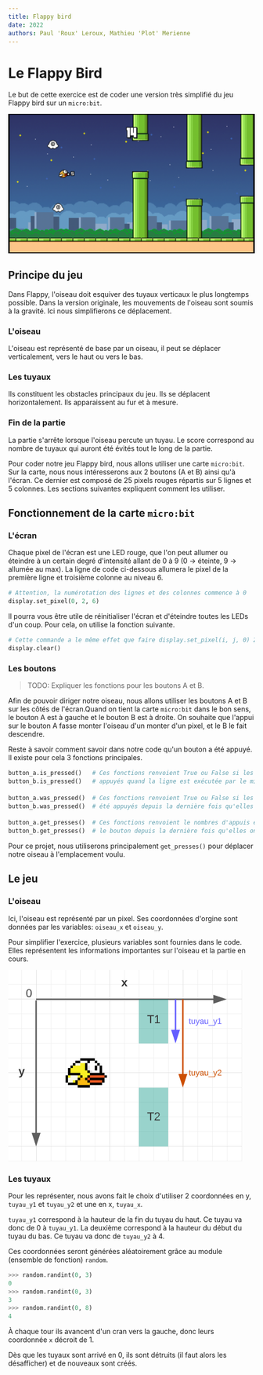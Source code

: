 ```yaml
---
title: Flappy bird
date: 2022
authors: Paul 'Roux' Leroux, Mathieu 'Plot' Merienne
---
```


# Le Flappy Bird

Le but de cette exercice est de coder une version très simplifié du jeu Flappy bird sur un `micro:bit`.

![Flappy Bird](images/flappy.png)

## Principe du jeu

Dans Flappy, l'oiseau doit esquiver des tuyaux verticaux le plus longtemps possible. Dans la version originale, les mouvements de l'oiseau sont soumis à la gravité. Ici nous simplifierons ce déplacement.

### L'oiseau

L'oiseau est représenté de base par un oiseau, il peut se déplacer verticalement, vers le haut ou vers le bas.

### Les tuyaux

Ils constituent les obstacles principaux du jeu. Ils se déplacent horizontalement. Ils apparaissent au fur et à mesure.

### Fin de la partie

La partie s'arrête lorsque l'oiseau percute un tuyau. Le score correspond au nombre de tuyaux qui auront été évités tout le long de la partie. 

Pour coder notre jeu Flappy bird, nous allons utiliser une carte `micro:bit`. Sur la carte, nous nous intéresserons aux 2 boutons (A et B) ainsi qu'à l'écran. Ce dernier est composé de 25 pixels rouges répartis sur 5 lignes et 5 colonnes. Les sections suivantes expliquent comment les utiliser.


## Fonctionnement de la carte `micro:bit`

### L'écran

Chaque pixel de l'écran est une LED rouge, que l'on peut allumer ou éteindre à un certain degré d'intensité allant de 0 à 9 (0 -> éteinte, 9 -> allumée au max). La ligne de code ci-dessous allumera le pixel de la première ligne et troisième colonne au niveau 6.

```py
# Attention, la numérotation des lignes et des colonnes commence à 0
display.set_pixel(0, 2, 6)
```

Il pourra vous être utile de réinitialiser l'écran et d'éteindre toutes les LEDs d'un coup. Pour cela, on utilise la fonction suivante.

```py
# Cette commande a le même effet que faire display.set_pixel(i, j, 0) 25 fois !
display.clear()
```

### Les boutons

> TODO: Expliquer les fonctions pour les boutons A et B.

Afin de pouvoir diriger notre oiseau, nous allons utiliser les boutons A et B sur les côtés de l'écran.Quand on tient la carte `micro:bit` dans le bon sens, le bouton A est à gauche et le bouton B est à droite. On souhaite que l'appui sur le bouton A fasse monter l'oiseau d'un monter d'un pixel, et le B le fait descendre.

Reste à savoir comment savoir dans notre code qu'un bouton a été appuyé. Il existe pour cela 3 fonctions principales.

```py
button_a.is_pressed()   # Ces fonctions renvoient True ou False si les boutons sont
button_b.is_pressed()   # appuyés quand la ligne est exécutée par le micro:bit

button_a.was_pressed()  # Ces fonctions renvoient True ou False si les boutons ont
button_b.was_pressed()  # été appuyés depuis la dernière fois qu'elles ont été appelées

button_a.get_presses()  # Ces fonctions renvoient le nombres d'appuis effectués sur
button_b.get_presses()  # le bouton depuis la dernière fois qu'elles ont été appelées
```

Pour ce projet, nous utiliserons principalement `get_presses()` pour déplacer notre oiseau à l'emplacement voulu.


## Le jeu

### L'oiseau

Ici, l'oiseau est représenté par un pixel. Ses coordonnées d'orgine sont données par les variables: `oiseau_x` et `oiseau_y`.

Pour simplifier l'exercice, plusieurs variables sont fournies dans le code. Elles représentent les informations importantes sur l'oiseau et la partie en cours.

![Flappy Bird](images/tuyaux_explications.png)


### Les tuyaux

Pour les représenter, nous avons fait le choix d'utiliser 2 coordonnées en y, `tuyau_y1` et `tuyau_y2` et une en x, `tuyau_x`. 

`tuyau_y1` correspond à la hauteur de la fin du tuyau du haut. Ce tuyau va donc de 0 à `tuyau_y1`. La deuxième correspond à la hauteur du début du tuyau du bas. Ce tuyau va donc de `tuyau_y2` à 4.

Ces coordonnées seront générées aléatoirement grâce au module (ensemble de fonction) `random`.

```python
>>> random.randint(0, 3)
0
>>> random.randint(0, 3)
3
>>> random.randint(0, 8)
4
```

À chaque tour ils avancent d'un cran vers la gauche, donc leurs coordonnée `x` décroit de 1.

Dès que les tuyaux sont arrivé en 0, ils sont détruits (il faut alors les désafficher) et de nouveaux sont créés.
